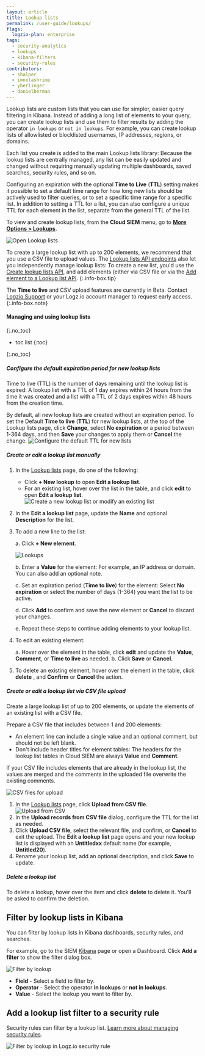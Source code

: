 ```yaml
---
layout: article
title: Lookup lists
permalink: /user-guide/lookups/
flags:
  logzio-plan: enterprise
tags:
  - security-analytics
  - lookups
  - kibana-filters
  - security-rules
contributors:
  - shalper
  - imnotashrimp
  - yberlinger
  - danielberman
---
```



Lookup lists are custom lists that you can use for simpler, easier query filtering in Kibana. 
Instead of adding a long list of elements to your query, you can create lookup lists and use them to filter results by adding the operator `in lookups` or `not in lookups`. For example, you can create lookup lists of allowlisted or blocklisted usernames, IP addresses, regions, or domains. 

Each list you create is added to the main Lookup lists library: Because the lookup lists are centrally managed, any list can be easily updated and changed without requiring manually updating multiple dashboards, saved searches, security rules, and so on.

Configuring an expiration with the optional **Time to Live** (**TTL**) setting makes it possible to set a default time range for how long new lists should be actively used to filter queries, or to set a specific time range for a specific list. In addition to setting a TTL for a list, you can also configure a unique TTL for each element in the list, separate from the general TTL of the list. 

To view and create lookup lists, from the **Cloud SIEM** menu, go to [**More Options > Lookups**](https://app.logz.io/#/dashboard/security/rules/lookup).

![Open Lookup lists](https://dytvr9ot2sszz.cloudfront.net/logz-docs/siem-lookups/lookuplist-nav.gif)

<!-- info-box-start: tip -->
To create a large lookup list with up to 200 elements, we recommend that you use a CSV file to upload values. The [Lookup lists API endpoints](https://docs.logz.io/api/#tag/Lookup-lists) also let you independently manage lookup lists: To create a new list, you'd use the [Create lookup lists API](https://docs.logz.io/api/#tag/Lookup-lists), and add elements (either via CSV file  or via the [Add element to a Lookup list API](https://docs.logz.io/api/#operation/createLookupListElement).
{:.info-box.tip} 
<!-- info-box-end -->

<!-- info-box-start: Note-->
The **Time to live** and CSV upload features are currently in Beta. Contact [Logzio Support](mailto:help@logz.io?subject=Requesting%early%20access.%20Thanks!)  or your Logz.io account manager to request early access. 
{:.info-box.note} 
<!-- info-box-end -->


#### Managing and using lookup lists
{:.no_toc}

- toc list
{:toc}

{:.no_toc}

<div class="tasklist">


##### Configure the default expiration period for new lookup lists

Time to live (TTL) is the number of days remaining until the lookup list is expired: A lookup list with a TTL of 1 day expires within 24 hours from the time it was created and a list with a TTL of 2 days expires within 48 hours from the creation time.

By default, all new lookup lists are created without an expiration period. To set the Default **Time to live** (**TTL**) for new lookup lists, at the top of the Lookup lists page, click **Change**, select **No expiration** or a period between 1-364 days, and then **Save** your changes to apply them or **Cancel** the change. 
![Configure the default TTL for new lists](https://dytvr9ot2sszz.cloudfront.net/logz-docs/siem-lookups/set-default-ttl_2021.gif)



##### Create or edit a lookup list manually


1. In the [Lookup lists](https://app.logz.io/#/dashboard/security/rules/lookup) page, do one of the following: 
   * Click **+ New lookup** to open **Edit a lookup list**. 
   * For an existing list, hover over the list in the table, and click **edit** <i class="li li-pencil"></i> to open **Edit a lookup list**.   
   ![Create a new lookup list or modify an existing list](https://dytvr9ot2sszz.cloudfront.net/logz-docs/siem-lookups/create-edit-lookup_manual.png) 

1. In the **Edit a lookup list** page, update the **Name** and optional **Description** for the list.
  
1. To add a new line to the list: 

   a. Click **+ New element**. 
    
   ![Lookups](https://dytvr9ot2sszz.cloudfront.net/logz-docs/siem-lookups/add_element-lookup_list.gif)

   b.  Enter a **Value** for the element: For example, an IP address or domain. You can also add an optional note. 

   c.  Set an expiration period (**Time to live**) for the element: Select **No expiration** or select the number of days (1-364) you want the list to be active.

   d. Click **Add** to confirm and save the new element or **Cancel** to discard your changes.

   e. Repeat these steps to continue adding elements to your lookup list.

1. To edit an existing element: 

   a.  Hover over the element in the table, click **edit** <i class="li li-pencil"></i> and update the **Value**, **Comment**, or **Time to live** as needed. 
   b. Click **Save** or **Cancel.**

1. To delete an existing element, hover over the element in the table, click **delete** <i class="li li-trash"></i> , and **Confirm** or **Cancel** the action.    

##### Create or edit a lookup list via CSV file upload

Create a large lookup list of up to 200 elements, or update the elements of an existing list with a CSV file. 

Prepare a CSV file that includes between 1 and 200 elements:  

* An element line can include a single value and an optional comment, but should not be left blank. 
* Don't include header titles for element tables: The headers for the lookup list tables in Cloud SIEM are always **Value** and **Comment**.

If your CSV file includes elements that are already in the lookup list, the values are merged and the comments in the uploaded file overwrite the existing comments.

![CSV files for upload](https://dytvr9ot2sszz.cloudfront.net/logz-docs/siem-lookups/csv-for-upload.png)

1. In the [Lookup lists](https://app.logz.io/#/dashboard/security/rules/lookup) page, click **Upload from CSV file**. 
   ![Upload from CSV ](https://dytvr9ot2sszz.cloudfront.net/logz-docs/siem-lookups/newlookup-csv.png)
1. In the **Upload records from CSV file** dialog, configure the TTL for the list as needed.
1. Click **Upload CSV file**, select the relevant file, and confirm, or **Cancel** to exit the upload. 
   The **Edit a lookup list** page opens and your new lookup list is displayed with an **Untitledxx** default name (for example, **Untitled20**).
1. Rename your lookup list, add an optional description, and click **Save** to update.



##### Delete a lookup list

To delete a lookup, hover over the item and click **delete** <i class="li li-trash"></i> to delete it. You'll be asked to confirm the deletion.


</div>


## Filter by lookup lists in Kibana

You can filter by lookup lists in Kibana dashboards, security rules, and searches.

For example, go to the SIEM [Kibana](https://app.logz.io/#/dashboard/security/research) page or open a Dashboard. Click **Add a filter** to show the filter dialog box.

![Filter by lookup](https://dytvr9ot2sszz.cloudfront.net/logz-docs/siem-lookups/lookup_filter-kibana_or_dashbd.gif)

* **Field** - Select a field to filter by.
* **Operator** - Select the operator **in lookups** or **not in lookups**.
* **Value** - Select the lookup you want to filter by.

## Add a lookup list filter to a security rule

Security rules can filter by a lookup list. [Learn more about managing security rules]({{site.baseurl}}/user-guide/cloud-siem/manage-security-rules.html).

![Filter by lookup in Logz.io security rule](https://dytvr9ot2sszz.cloudfront.net/logz-docs/siem-lookups/filter-with-lookup_rules.png)
